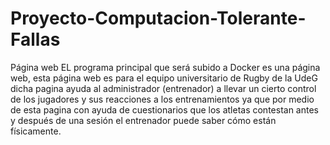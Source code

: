 # Proyecto-Computacion-Tolerante-Fallas
Página web
EL programa principal que será subido a Docker es una página web, esta página web es para el equipo universitario de Rugby de la UdeG dicha pagina ayuda al administrador (entrenador) a llevar un cierto control de los jugadores y sus reacciones a los entrenamientos ya que por medio de esta pagina con ayuda de cuestionarios que los atletas contestan antes y después de una sesión el entrenador puede saber cómo están físicamente. 

